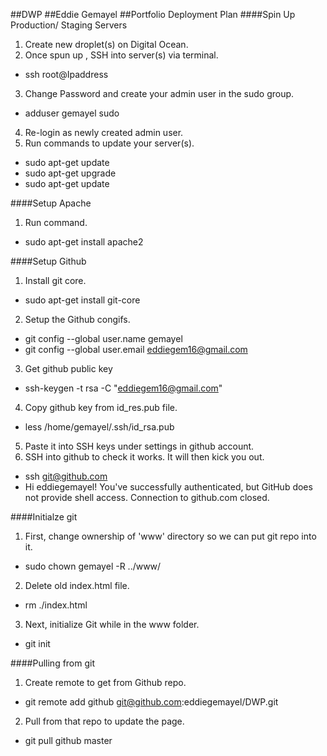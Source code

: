 ##DWP
##Eddie Gemayel
##Portfolio Deployment Plan
####Spin Up Production/ Staging Servers
1. Create new droplet(s) on Digital Ocean.
2. Once spun up , SSH into server(s) via terminal.
  * ssh root@Ipaddress
3. Change Password and create your admin user in the sudo group.
  * adduser gemayel sudo 
4. Re-login as newly created admin user.
5. Run commands to update your server(s).
  * sudo apt-get update
  * sudo apt-get upgrade
  * sudo apt-get update

####Setup Apache
1. Run command.
  * sudo apt-get install apache2

####Setup Github
1. Install git core.
  * sudo apt-get install git-core
2. Setup the Github congifs.
  * git config --global user.name gemayel
  * git config --global user.email eddiegem16@gmail.com
3. Get github public key
  * ssh-keygen -t rsa -C "eddiegem16@gmail.com"
4. Copy github key from id_res.pub file.
  * less /home/gemayel/.ssh/id_rsa.pub
5. Paste it into SSH keys under settings in github account.
6. SSH into github to check it works. It will then kick you out.
  * ssh git@github.com
  * Hi eddiegemayel! You've successfully authenticated, but GitHub does not provide shell access. Connection to github.com closed.

####Initialze git
1. First, change ownership of 'www' directory so we can put git repo into it.
  * sudo chown gemayel -R ../www/
2. Delete old index.html file.
  * rm ./index.html
3. Next, initialize Git while in the www folder.
  * git init

####Pulling from git
1. Create remote to get from Github repo.
  * git remote add github git@github.com:eddiegemayel/DWP.git
2. Pull from that repo to update the page.
  * git pull github master